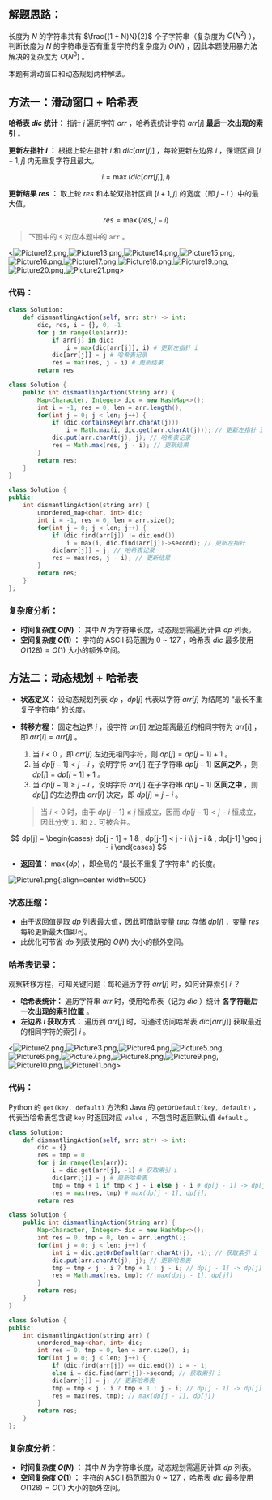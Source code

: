 ## 解题思路：

长度为 $N$ 的字符串共有 $\frac{(1 + N)N}{2}$ 个子字符串（复杂度为 $O(N^2)$ ），判断长度为 $N$ 的字符串是否有重复字符的复杂度为 $O(N)$ ，因此本题使用暴力法解决的复杂度为 $O(N^3)$ 。

本题有滑动窗口和动态规划两种解法。

## 方法一：滑动窗口 + 哈希表

**哈希表 $dic$ 统计：** 指针 $j$ 遍历字符 $arr$ ，哈希表统计字符 $arr[j]$ **最后一次出现的索引** 。

**更新左指针 $i$ ：** 根据上轮左指针 $i$ 和 $dic[arr[j]]$ ，每轮更新左边界 $i$ ，保证区间 $[i + 1, j]$ 内无重复字符且最大。

$$
i = \max(dic[arr[j]], i)
$$

**更新结果 $res$ ：** 取上轮 $res$ 和本轮双指针区间 $[i + 1,j]$ 的宽度（即 $j - i$ ）中的最大值。

$$
res = \max(res, j - i)
$$

> 下图中的 `s` 对应本题中的 `arr` 。

<![Picture12.png](https://pic.leetcode-cn.com/1599287290-kSAvhB-Picture12.png),![Picture13.png](https://pic.leetcode-cn.com/1599287290-gMAGHB-Picture13.png),![Picture14.png](https://pic.leetcode-cn.com/1599287290-EUtrGG-Picture14.png),![Picture15.png](https://pic.leetcode-cn.com/1599287290-krFnDj-Picture15.png),![Picture16.png](https://pic.leetcode-cn.com/1599287290-gXKABp-Picture16.png),![Picture17.png](https://pic.leetcode-cn.com/1599287290-NulcED-Picture17.png),![Picture18.png](https://pic.leetcode-cn.com/1599287290-EsTtWj-Picture18.png),![Picture19.png](https://pic.leetcode-cn.com/1599287290-KCXIDC-Picture19.png),![Picture20.png](https://pic.leetcode-cn.com/1599287290-otyVYl-Picture20.png),![Picture21.png](https://pic.leetcode-cn.com/1599287290-bqGnkn-Picture21.png)>

### 代码：

```Python []
class Solution:
    def dismantlingAction(self, arr: str) -> int:
        dic, res, i = {}, 0, -1
        for j in range(len(arr)):
            if arr[j] in dic:
                i = max(dic[arr[j]], i) # 更新左指针 i
            dic[arr[j]] = j # 哈希表记录
            res = max(res, j - i) # 更新结果
        return res
```

```Java []
class Solution {
    public int dismantlingAction(String arr) {
        Map<Character, Integer> dic = new HashMap<>();
        int i = -1, res = 0, len = arr.length();
        for(int j = 0; j < len; j++) {
            if (dic.containsKey(arr.charAt(j)))
                i = Math.max(i, dic.get(arr.charAt(j))); // 更新左指针 i
            dic.put(arr.charAt(j), j); // 哈希表记录
            res = Math.max(res, j - i); // 更新结果
        }
        return res;
    }
}
```

```C++ []
class Solution {
public:
    int dismantlingAction(string arr) {
        unordered_map<char, int> dic;
        int i = -1, res = 0, len = arr.size();
        for(int j = 0; j < len; j++) {
            if (dic.find(arr[j]) != dic.end())
                i = max(i, dic.find(arr[j])->second); // 更新左指针
            dic[arr[j]] = j; // 哈希表记录
            res = max(res, j - i); // 更新结果
        }
        return res;
    }
};
```

### 复杂度分析：

- **时间复杂度 $O(N)$ ：** 其中 $N$ 为字符串长度，动态规划需遍历计算 $dp$ 列表。
- **空间复杂度 $O(1)$ ：** 字符的 ASCII 码范围为 $0$ ~ $127$ ，哈希表 $dic$ 最多使用 $O(128) = O(1)$ 大小的额外空间。

## 方法二：动态规划 + 哈希表

- **状态定义：** 设动态规划列表 $dp$ ，$dp[j]$ 代表以字符 $arr[j]$ 为结尾的 “最长不重复子字符串” 的长度。
- **转移方程：** 固定右边界 $j$ ，设字符 $arr[j]$ 左边距离最近的相同字符为  $arr[i]$ ，即 $arr[i] = arr[j]$ 。
  1. 当 $i < 0$ ，即 $arr[j]$ 左边无相同字符，则 $dp[j] = dp[j-1] + 1$ 。
  2. 当 $dp[j - 1] < j - i$ ，说明字符 $arr[i]$ 在子字符串 $dp[j-1]$ **区间之外** ，则 $dp[j] = dp[j - 1] + 1$ 。
  3. 当 $dp[j - 1] \geq j - i$ ，说明字符 $arr[i]$ 在子字符串 $dp[j-1]$ **区间之中** ，则 $dp[j]$ 的左边界由 $arr[i]$ 决定，即 $dp[j] = j - i$ 。

  > 当 $i < 0$ 时，由于 $dp[j - 1] \leq j$ 恒成立，因而 $dp[j - 1] < j - i$ 恒成立，因此分支 `1.` 和 `2.` 可被合并。

$$
dp[j] =
\begin{cases}
dp[j - 1] + 1 & , dp[j-1] < j - i \\
j - i & , dp[j-1] \geq j - i
\end{cases}
$$

- **返回值：** $\max(dp)$ ，即全局的 “最长不重复子字符串” 的长度。

![Picture1.png](https://pic.leetcode-cn.com/1599287290-mTdFye-Picture1.png){:align=center width=500}

### 状态压缩：

- 由于返回值是取 $dp$ 列表最大值，因此可借助变量 $tmp$ 存储 $dp[j]$ ，变量 $res$ 每轮更新最大值即可。
- 此优化可节省 $dp$ 列表使用的 $O(N)$ 大小的额外空间。

### 哈希表记录：

观察转移方程，可知关键问题：每轮遍历字符 $arr[j]$ 时，如何计算索引 $i$ ？

- **哈希表统计：** 遍历字符串 $arr$ 时，使用哈希表（记为 $dic$ ）统计 **各字符最后一次出现的索引位置** 。
- **左边界 $i$ 获取方式：** 遍历到 $arr[j]$ 时，可通过访问哈希表 $dic[arr[j]]$ 获取最近的相同字符的索引 $i$ 。

<![Picture2.png](https://pic.leetcode-cn.com/1599287290-YYoGEq-Picture2.png),![Picture3.png](https://pic.leetcode-cn.com/1599288203-AgXaMi-Picture3.png),![Picture4.png](https://pic.leetcode-cn.com/1599288203-BMgZPS-Picture4.png),![Picture5.png](https://pic.leetcode-cn.com/1599288203-XNbdBL-Picture5.png),![Picture6.png](https://pic.leetcode-cn.com/1599288203-xqFtNq-Picture6.png),![Picture7.png](https://pic.leetcode-cn.com/1599288203-UfNUNP-Picture7.png),![Picture8.png](https://pic.leetcode-cn.com/1599288203-phuRqz-Picture8.png),![Picture9.png](https://pic.leetcode-cn.com/1599288203-iXmXyN-Picture9.png),![Picture10.png](https://pic.leetcode-cn.com/1599288203-CVwEdK-Picture10.png),![Picture11.png](https://pic.leetcode-cn.com/1599287290-OSCdZT-Picture11.png)>

### 代码：

Python 的 `get(key, default)` 方法和 Java 的 `getOrDefault(key, default)` ，代表当哈希表包含键 `key` 时返回对应 `value` ，不包含时返回默认值 `default` 。

```Python []
class Solution:
    def dismantlingAction(self, arr: str) -> int:
        dic = {}
        res = tmp = 0
        for j in range(len(arr)):
            i = dic.get(arr[j], -1) # 获取索引 i
            dic[arr[j]] = j # 更新哈希表
            tmp = tmp + 1 if tmp < j - i else j - i # dp[j - 1] -> dp[j]
            res = max(res, tmp) # max(dp[j - 1], dp[j])
        return res
```

```Java []
class Solution {
    public int dismantlingAction(String arr) {
        Map<Character, Integer> dic = new HashMap<>();
        int res = 0, tmp = 0, len = arr.length();
        for(int j = 0; j < len; j++) {
            int i = dic.getOrDefault(arr.charAt(j), -1); // 获取索引 i
            dic.put(arr.charAt(j), j); // 更新哈希表
            tmp = tmp < j - i ? tmp + 1 : j - i; // dp[j - 1] -> dp[j]
            res = Math.max(res, tmp); // max(dp[j - 1], dp[j])
        }
        return res;
    }
}
```

```C++ []
class Solution {
public:
    int dismantlingAction(string arr) {
        unordered_map<char, int> dic;
        int res = 0, tmp = 0, len = arr.size(), i;
        for(int j = 0; j < len; j++) {
            if (dic.find(arr[j]) == dic.end()) i = - 1;
            else i = dic.find(arr[j])->second; // 获取索引 i
            dic[arr[j]] = j; // 更新哈希表
            tmp = tmp < j - i ? tmp + 1 : j - i; // dp[j - 1] -> dp[j]
            res = max(res, tmp); // max(dp[j - 1], dp[j])
        }
        return res;
    }
};
```

### 复杂度分析：

- **时间复杂度 $O(N)$ ：** 其中 $N$ 为字符串长度，动态规划需遍历计算 $dp$ 列表。
- **空间复杂度 $O(1)$ ：** 字符的 ASCII 码范围为 $0$ ~ $127$ ，哈希表 $dic$ 最多使用 $O(128) = O(1)$ 大小的额外空间。
